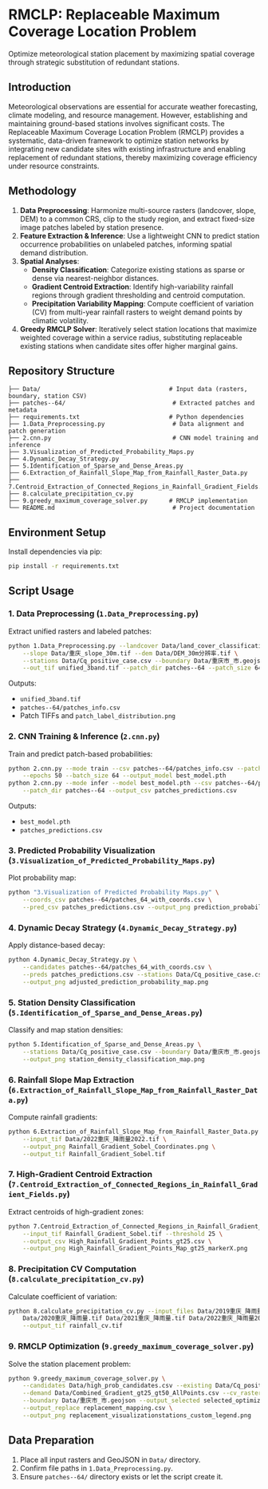 # RMCLP: Replaceable Maximum Coverage Location Problem

Optimize meteorological station placement by maximizing spatial coverage through strategic substitution of redundant stations.

## Introduction

Meteorological observations are essential for accurate weather forecasting, climate modeling, and resource management. However, establishing and maintaining ground-based stations involves significant costs. The Replaceable Maximum Coverage Location Problem (RMCLP) provides a systematic, data-driven framework to optimize station networks by integrating new candidate sites with existing infrastructure and enabling replacement of redundant stations, thereby maximizing coverage efficiency under resource constraints.

## Methodology

1. **Data Preprocessing**: Harmonize multi-source rasters (landcover, slope, DEM) to a common CRS, clip to the study region, and extract fixed-size image patches labeled by station presence.
2. **Feature Extraction & Inference**: Use a lightweight CNN to predict station occurrence probabilities on unlabeled patches, informing spatial demand distribution.
3. **Spatial Analyses**:
   - **Density Classification**: Categorize existing stations as sparse or dense via nearest-neighbor distances.
   - **Gradient Centroid Extraction**: Identify high-variability rainfall regions through gradient thresholding and centroid computation.
   - **Precipitation Variability Mapping**: Compute coefficient of variation (CV) from multi-year rainfall rasters to weight demand points by climatic volatility.
4. **Greedy RMCLP Solver**: Iteratively select station locations that maximize weighted coverage within a service radius, substituting replaceable existing stations when candidate sites offer higher marginal gains.

## Repository Structure

```
├── Data/                                    # Input data (rasters, boundary, station CSV)
├── patches--64/                              # Extracted patches and metadata
├── requirements.txt                         # Python dependencies
├── 1.Data_Preprocessing.py                   # Data alignment and patch generation
├── 2.cnn.py                                  # CNN model training and inference
├── 3.Visualization_of_Predicted_Probability_Maps.py
├── 4.Dynamic_Decay_Strategy.py
├── 5.Identification_of_Sparse_and_Dense_Areas.py
├── 6.Extraction_of_Rainfall_Slope_Map_from_Rainfall_Raster_Data.py
├── 7.Centroid_Extraction_of_Connected_Regions_in_Rainfall_Gradient_Fields.py
├── 8.calculate_precipitation_cv.py
├── 9.greedy_maximum_coverage_solver.py      # RMCLP implementation
└── README.md                                 # Project documentation
```

## Environment Setup

Install dependencies via pip:

```bash
pip install -r requirements.txt
```

## Script Usage

### 1. Data Preprocessing (`1.Data_Preprocessing.py`)
Extract unified rasters and labeled patches:

```bash
python 1.Data_Preprocessing.py --landcover Data/land_cover_classification_30m.tif \
    --slope Data/重庆_slope_30m.tif --dem Data/DEM_30m分辨率.tif \
    --stations Data/Cq_positive_case.csv --boundary Data/重庆市_市.geojson \
    --out_tif unified_3band.tif --patch_dir patches--64 --patch_size 64
```

Outputs:
- `unified_3band.tif`
- `patches--64/patches_info.csv`
- Patch TIFFs and `patch_label_distribution.png`

### 2. CNN Training & Inference (`2.cnn.py`)
Train and predict patch-based probabilities:

```bash
python 2.cnn.py --mode train --csv patches--64/patches_info.csv --patch_dir patches--64 \
    --epochs 50 --batch_size 64 --output_model best_model.pth
python 2.cnn.py --mode infer --model best_model.pth --csv patches--64/patches_info.csv \
    --patch_dir patches--64 --output_csv patches_predictions.csv
```

Outputs:
- `best_model.pth`
- `patches_predictions.csv`

### 3. Predicted Probability Visualization (`3.Visualization_of_Predicted_Probability_Maps.py`)
Plot probability map:

```bash
python "3.Visualization of Predicted Probability Maps.py" \
    --coords_csv patches--64/patches_64_with_coords.csv \
    --pred_csv patches_predictions.csv --output_png prediction_probability_map.png
```

### 4. Dynamic Decay Strategy (`4.Dynamic_Decay_Strategy.py`)
Apply distance-based decay:

```bash
python 4.Dynamic_Decay_Strategy.py \
    --candidates patches--64/patches_64_with_coords.csv \
    --preds patches_predictions.csv --stations Data/Cq_positive_case.csv \
    --output_png adjusted_prediction_probability_map.png
```

### 5. Station Density Classification (`5.Identification_of_Sparse_and_Dense_Areas.py`)
Classify and map station densities:

```bash
python 5.Identification_of_Sparse_and_Dense_Areas.py \
    --stations Data/Cq_positive_case.csv --boundary Data/重庆市_市.geojson \
    --output_png station_density_classification_map.png
```

### 6. Rainfall Slope Map Extraction (`6.Extraction_of_Rainfall_Slope_Map_from_Rainfall_Raster_Data.py`)
Compute rainfall gradients:

```bash
python 6.Extraction_of_Rainfall_Slope_Map_from_Rainfall_Raster_Data.py \
    --input_tif Data/2022重庆_降雨量2022.tif \
    --output_png Rainfall_Gradient_Sobel_Coordinates.png \
    --output_tif Rainfall_Gradient_Sobel.tif
```

### 7. High-Gradient Centroid Extraction (`7.Centroid_Extraction_of_Connected_Regions_in_Rainfall_Gradient_Fields.py`)
Extract centroids of high-gradient zones:

```bash
python 7.Centroid_Extraction_of_Connected_Regions_in_Rainfall_Gradient_Fields.py \
    --input_tif Rainfall_Gradient_Sobel.tif --threshold 25 \
    --output_csv High_Rainfall_Gradient_Points_gt25.csv \
    --output_png High_Rainfall_Gradient_Points_Map_gt25_markerX.png
```

### 8. Precipitation CV Computation (`8.calculate_precipitation_cv.py`)
Calculate coefficient of variation:

```bash
python 8.calculate_precipitation_cv.py --input_files Data/2019重庆_降雨量.tif \
    Data/2020重庆_降雨量.tif Data/2021重庆_降雨量.tif Data/2022重庆_降雨量2022.tif \
    --output_tif rainfall_cv.tif
```

### 9. RMCLP Optimization (`9.greedy_maximum_coverage_solver.py`)
Solve the station placement problem:

```bash
python 9.greedy_maximum_coverage_solver.py \
    --candidates Data/high_prob_candidates.csv --existing Data/Cq_positive_case.csv \
    --demand Data/Combined_Gradient_gt25_gt50_AllPoints.csv --cv_raster rainfall_cv.tif \
    --boundary Data/重庆市_市.geojson --output_selected selected_optimized_stations.csv \
    --output_replace replacement_mapping.csv \
    --output_png replacement_visualizationstations_custom_legend.png
```

## Data Preparation

1. Place all input rasters and GeoJSON in `Data/` directory.
2. Confirm file paths in `1.Data_Preprocessing.py`.
3. Ensure `patches--64/` directory exists or let the script create it.

